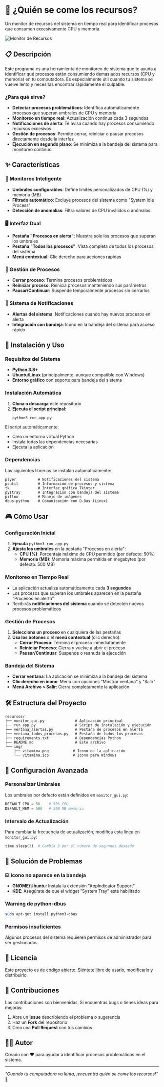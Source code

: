# 🐸 ¿Quién se come los recursos?

Un monitor de recursos del sistema en tiempo real para identificar procesos que consumen excesivamente CPU y memoria.

![Monitor de Recursos](img/vitamina.png)

## 📋 Descripción

Este programa es una herramienta de monitoreo de sistema que te ayuda a identificar qué procesos están consumiendo demasiados recursos (CPU y memoria) en tu computadora. Es especialmente útil cuando tu sistema se vuelve lento y necesitas encontrar rápidamente el culpable.

### ¿Para qué sirve?

- **Detectar procesos problemáticos**: Identifica automáticamente procesos que superan umbrales de CPU y memoria
- **Monitoreo en tiempo real**: Actualización continua cada 3 segundos
- **Notificaciones de alerta**: Te avisa cuando hay procesos consumiendo recursos excesivos
- **Gestión de procesos**: Permite cerrar, reiniciar o pausar procesos directamente desde la interfaz
- **Ejecución en segundo plano**: Se minimiza a la bandeja del sistema para monitoreo continuo

## ✨ Características

### 🎯 Monitoreo Inteligente
- **Umbrales configurables**: Define límites personalizados de CPU (%) y memoria (MB)
- **Filtrado automático**: Excluye procesos del sistema como "System Idle Process"
- **Detección de anomalías**: Filtra valores de CPU inválidos o anómalos

### 🖥️ Interfaz Dual
- **Pestaña "Procesos en alerta"**: Muestra solo los procesos que superan los umbrales
- **Pestaña "Todos los procesos"**: Vista completa de todos los procesos del sistema
- **Menú contextual**: Clic derecho para acciones rápidas

### 🔧 Gestión de Procesos
- **Cerrar proceso**: Termina procesos problemáticos
- **Reiniciar proceso**: Reinicia procesos manteniendo sus parámetros
- **Pausar/Continuar**: Suspende temporalmente procesos sin cerrarlos

### 🔔 Sistema de Notificaciones
- **Alertas del sistema**: Notificaciones cuando hay nuevos procesos en alerta
- **Integración con bandeja**: Icono en la bandeja del sistema para acceso rápido

## 🚀 Instalación y Uso

### Requisitos del Sistema
- **Python 3.8+**
- **Ubuntu/Linux** (principalmente, aunque compatible con Windows)
- **Entorno gráfico** con soporte para bandeja del sistema

### Instalación Automática

1. **Clona o descarga** este repositorio
2. **Ejecuta el script principal**:
   ```bash
   python3 run_app.py
   ```

El script automáticamente:
- Crea un entorno virtual Python
- Instala todas las dependencias necesarias
- Ejecuta la aplicación

### Dependencias

Las siguientes librerías se instalan automáticamente:

```
plyer          # Notificaciones del sistema
psutil         # Información de procesos y sistema
tk             # Interfaz gráfica Tkinter
pystray        # Integración con bandeja del sistema
pillow         # Manejo de imágenes
dbus-python    # Comunicación con D-Bus (Linux)
```

## 🎮 Cómo Usar

### Configuración Inicial
1. **Ejecuta** `python3 run_app.py`
2. **Ajusta los umbrales** en la pestaña "Procesos en alerta":
   - **CPU (%)**: Porcentaje máximo de CPU permitido (por defecto: 50%)
   - **Memoria (MB)**: Memoria máxima permitida en megabytes (por defecto: 500 MB)

### Monitoreo en Tiempo Real
- La aplicación actualiza automáticamente cada **3 segundos**
- Los procesos que superan los umbrales aparecen en la pestaña "Procesos en alerta"
- Recibirás **notificaciones del sistema** cuando se detecten nuevos procesos problemáticos

### Gestión de Procesos
1. **Selecciona un proceso** en cualquiera de las pestañas
2. **Usa los botones** o el **menú contextual** (clic derecho):
   - **Cerrar Proceso**: Termina el proceso inmediatamente
   - **Reiniciar Proceso**: Cierra y vuelve a abrir el proceso
   - **Pausar/Continuar**: Suspende o reanuda la ejecución

### Bandeja del Sistema
- **Cerrar ventana**: La aplicación se minimiza a la bandeja del sistema
- **Clic derecho en icono**: Menú con opciones "Mostrar ventana" y "Salir"
- **Menú Archivo > Salir**: Cierra completamente la aplicación

## 🛠️ Estructura del Proyecto

```
recursos/
├── monitor_gui.py              # Aplicación principal
├── run_app.py                  # Script de instalación y ejecución
├── ventana_alertas.py          # Pestaña de procesos en alerta
├── ventana_todos_procesos.py   # Pestaña de todos los procesos
├── requirements.txt            # Dependencias Python
├── README.md                   # Este archivo
└── img/
    ├── vitamina.png           # Icono de la aplicación
    └── vitamina.ico           # Icono para Windows
```

## 🔧 Configuración Avanzada

### Personalizar Umbrales
Los umbrales por defecto están definidos en `monitor_gui.py`:
```python
DEFAULT_CPU = 50    # 50% CPU
DEFAULT_MEM = 500   # 500 MB memoria
```

### Intervalo de Actualización
Para cambiar la frecuencia de actualización, modifica esta línea en `monitor_gui.py`:
```python
time.sleep(3)  # Cambia 3 por el número de segundos deseado
```

## 🐛 Solución de Problemas

### El icono no aparece en la bandeja
- **GNOME/Ubuntu**: Instala la extensión "AppIndicator Support"
- **KDE**: Asegúrate de que el widget "System Tray" esté habilitado

### Warning de python-dbus
```bash
sudo apt-get install python3-dbus
```

### Permisos insuficientes
Algunos procesos del sistema requieren permisos de administrador para ser gestionados.

## 📄 Licencia

Este proyecto es de código abierto. Siéntete libre de usarlo, modificarlo y distribuirlo.

## 🤝 Contribuciones

Las contribuciones son bienvenidas. Si encuentras bugs o tienes ideas para mejoras:

1. Abre un **Issue** describiendo el problema o sugerencia
2. Haz un **Fork** del repositorio
3. Crea una **Pull Request** con tus cambios

## 👨‍💻 Autor

Creado con ❤️ para ayudar a identificar procesos problemáticos en el sistema.

---

*"Cuando tu computadora va lenta, ¡encuentra quién se come los recursos!"* 🐸
